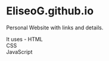 # EliseoG.github.io

Personal Website with links and details.

It uses - HTML  
          CSS  
          JavaScript
